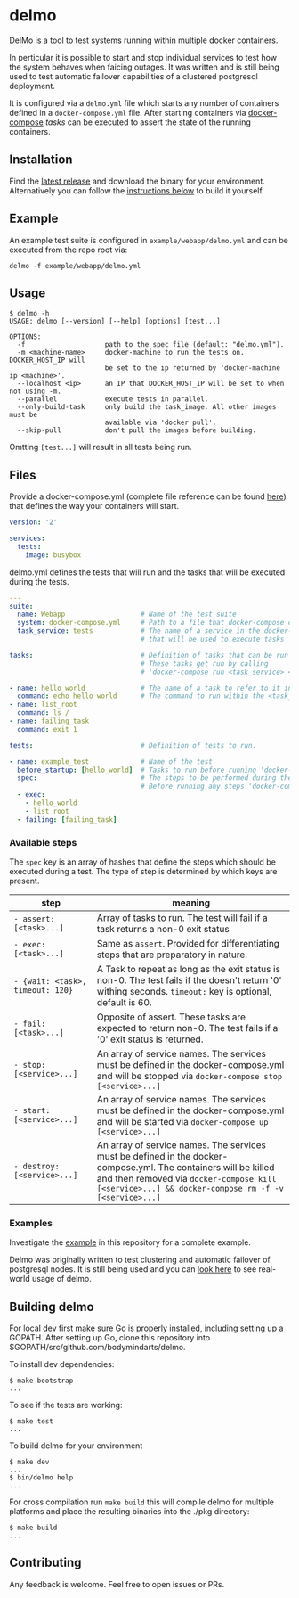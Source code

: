 # delmo
DelMo is a tool to test systems running within multiple docker containers.

In perticular it is possible to start and stop individual services to test how the system behaves when faicing outages. It was written and is still being used to test automatic failover capabilities of a clustered postgresql deployment.

It is configured via a `delmo.yml` file which starts any number of containers defined in a `docker-compose.yml` file.
After starting containers via [docker-compose](https://docs.docker.com/compose/overview/)  _tasks_ can be executed to assert the state of the running containers.

## Installation
Find the [latest release](https://github.com/bodymindarts/delmo/releases) and download the binary for your environment.
Alternatively you can follow the [instructions below](#building-delmo) to build it yourself.

## Example

An example test suite is configured in `example/webapp/delmo.yml` and can be executed from the repo root via:
```
delmo -f example/webapp/delmo.yml
```

## Usage
```
$ delmo -h
USAGE: delmo [--version] [--help] [options] [test...]

OPTIONS:
  -f                    path to the spec file (default: "delmo.yml").
  -m <machine-name>     docker-machine to run the tests on. DOCKER_HOST_IP will
                        be set to the ip returned by 'docker-machine ip <machine>'.
  --localhost <ip>      an IP that DOCKER_HOST_IP will be set to when not using -m.
  --parallel            execute tests in parallel.
  --only-build-task     only build the task_image. All other images must be
                        available via 'docker pull'.
  --skip-pull           don't pull the images before building.
```

Omtting `[test...]` will result in all tests being run.

## Files

Provide a docker-compose.yml (complete file reference can be found [here](https://docs.docker.com/compose/compose-file/)) that defines the way your containers will start.
```yaml
version: '2'

services:
  tests:
    image: busybox
```
delmo.yml defines the tests that will run and the tasks that will be executed during the tests.
```yaml
---
suite:
  name: Webapp                   # Name of the test suite
  system: docker-compose.yml     # Path to a file that docker-compose can read
  task_service: tests            # The name of a service in the docker-compose.yml
                                 # that will be used to execute tasks

tasks:                           # Definition of tasks that can be run during a test.
                                 # These tasks get run by calling
                                 # 'docker-compose run <task_service> <command>'

- name: hello_world              # The name of a task to refer to it in a test.
  command: echo hello world      # The command to run within the <task_service> image.
- name: list_root
  command: ls /
- name: failing_task
  command: exit 1

tests:                           # Definition of tests to run.

- name: example_test             # Name of the test
  before_startup: [hello_world]  # Tasks to run before running 'docker-compose up'
  spec:                          # The steps to be performed during the test
                                 # Before running any steps 'docker-compose up' is run                                 # to start all the defined containers
  - exec:
    - hello_world
    - list_root
  - failing: [failing_task]

```

### Available steps
The `spec` key is an array of hashes that define the steps which should be executed during a test.
The type of step is determined by which keys are present.

| step | meaning |
| ---- | ---- |
| `- assert: [<task>...]` | Array of tasks to run. The test will fail if a task returns a non-0 exit status |
| `- exec: [<task>...]` |  Same as `assert`. Provided for differentiating steps that are preparatory in nature. |
| `- {wait: <task>, timeout: 120}` | A Task to repeat as long as the exit status is non-0. The test fails if the <task> doesn't return '0' withing <timeout> seconds. `timeout:` key is optional, default is 60. |
| `- fail: [<task>...]` | Opposite of assert. These tasks are expected to return non-0. The test fails if a '0' exit status is returned. |
| `- stop: [<service>...]` | An array of service names. The services must be defined in the docker-compose.yml and will be stopped via `docker-compose stop [<service>...]` |
| `- start: [<service>...]` | An array of service names. The services must be defined in the docker-compose.yml and will be started via `docker-compose up [<service>...]` |
| `- destroy: [<service>...]` | An array of service names. The services must be defined in the docker-compose.yml. The containers will be killed and then removed via `docker-compose kill [<service>...] && docker-compose rm -f -v [<service>...]` |

### Examples

Investigate the [example](./example/webapp) in this repository for a complete example.

Delmo was originally written to test clustering and automatic failover of postgresql nodes. It is still being used and you can [look here](https://github.com/dingotiles/dingo-postgresql-release/tree/master/images) to see real-world usage of delmo.

## Building delmo

 For local dev first make sure Go is properly installed, including setting up a GOPATH. After setting up Go, clone this repository into $GOPATH/src/github.com/bodymindarts/delmo.

To install dev dependencies:
```
$ make bootstrap
...
```

To see if the tests are working:
```
$ make test
...
```

To build delmo for your environment
```
$ make dev
...
$ bin/delmo help
...
```

For cross compilation run `make build` this will compile delmo for multiple platforms and place the resulting binaries into the ./pkg directory:
```
$ make build
...
```

## Contributing

Any feedback is welcome. Feel free to open issues or PRs.
